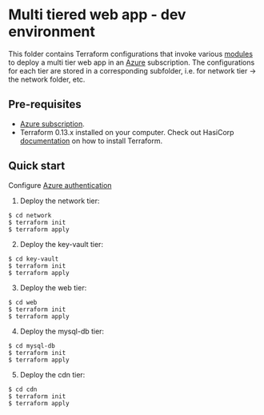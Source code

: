 # Multi tiered web app - dev environment

This folder contains Terraform configurations that invoke various [modules](../../modules) to deploy a multi tier web app in an [Azure](https://azure.microsoft.com/free) subscription. The configurations for each tier are stored in a corresponding subfolder, i.e. for network tier -> the network folder, etc.

## Pre-requisites

* [Azure subscription](https://azure.microsoft.com/free).
* Terraform 0.13.x installed on your computer. Check out HasiCorp [documentation](https://learn.hashicorp.com/terraform/azure/install) on how to install Terraform.

## Quick start

Configure [Azure authentication](https://registry.terraform.io/providers/hashicorp/azurerm/latest/docs/guides/azure_cli)

1. Deploy the network tier:

```
$ cd network
$ terraform init
$ terraform apply
```

2. Deploy the key-vault tier:

```
$ cd key-vault
$ terraform init
$ terraform apply
```

3. Deploy the web tier:

```
$ cd web
$ terraform init
$ terraform apply
```

4. Deploy the mysql-db tier:

```
$ cd mysql-db
$ terraform init
$ terraform apply
```

5. Deploy the cdn tier:

```
$ cd cdn
$ terraform init
$ terraform apply
```
